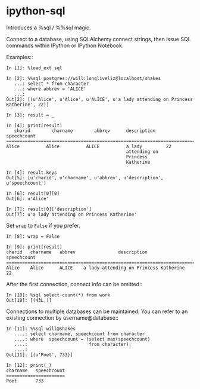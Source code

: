 ipython-sql
===========

Introduces a %sql / %%sql magic.  

Connect to a database, using SQLAlchemy connect strings, then issue SQL
commands within IPython or IPython Notebook.

Examples::

    In [1]: %load_ext sql

    In [2]: %%sql postgres://will:longliveliz@localhost/shakes
       ...: select * from character
       ...: where abbrev = 'ALICE'
       ...: 
    Out[2]: [(u'Alice', u'Alice', u'ALICE', u'a lady attending on Princess Katherine', 22)]
  
    In [3]: result = _
   
    In [4]: print(result)
       charid        charname        abbrev      description    speechcount  
    ========================================================================
    Alice          Alice          ALICE          a lady         22           
                                                 attending on                
                                                 Princess                    
                                                 Katherine          
                                                 
    In [4]: result.keys
    Out[5]: [u'charid', u'charname', u'abbrev', u'description', u'speechcount']
    
    In [6]: result[0][0]
    Out[6]: u'Alice'
    
    In [7]: result[0]['description']
    Out[7]: u'a lady attending on Princess Katherine'
                                                 
Set ``wrap`` to ``False`` if you prefer.
    
    In [8]: wrap = False

    In [9]: print(result)
    charid   charname   abbrev                description                 speechcount 
    =================================================================================
    Alice    Alice      ALICE    a lady attending on Princess Katherine   22     
   
After the first connection, connect info can be omitted::

    In [10]: %sql select count(*) from work
    Out[10]: [(43L,)]
   
Connections to multiple databases can be maintained.  You can refer to 
an existing connection by username@database::

    In [11]: %%sql will@shakes
       ....: select charname, speechcount from character 
       ....: where  speechcount = (select max(speechcount) 
       ....:                       from character);
       ....: 
    Out[11]: [(u'Poet', 733)]
    
    In [12]: print(_)
    charname   speechcount 
    ======================
    Poet       733  
    